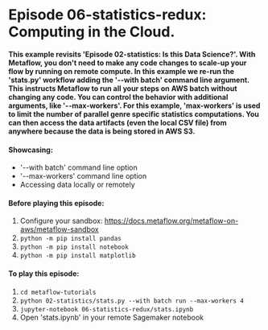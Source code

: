 # Episode 06-statistics-redux: Computing in the Cloud.

**This example revisits 'Episode 02-statistics: Is this Data Science?'. With
Metaflow, you don't need to make any code changes to scale-up your flow by
running on remote compute. In this example we re-run the 'stats.py' workflow
adding the '--with batch' command line argument. This instructs Metaflow to run
all your steps on AWS batch without changing any code. You can control the
behavior with additional arguments, like '--max-workers'. For this example,
'max-workers' is used to limit the number of parallel genre specific statistics
computations.
You can then access the data artifacts (even the local CSV file) from anywhere
because the data is being stored in AWS S3.**

#### Showcasing:
- '--with batch' command line option
- '--max-workers' command line option
- Accessing data locally or remotely

#### Before playing this episode:
1. Configure your sandbox: https://docs.metaflow.org/metaflow-on-aws/metaflow-sandbox
2. ```python -m pip install pandas```
3. ```python -m pip install notebook```
4. ```python -m pip install matplotlib```

#### To play this episode:
1. ```cd metaflow-tutorials```
2. ```python 02-statistics/stats.py --with batch run --max-workers 4```
3. ```jupyter-notebook 06-statistics-redux/stats.ipynb```
4. Open 'stats.ipynb' in your remote Sagemaker notebook
